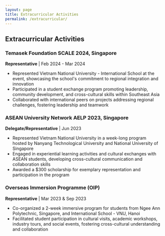 ```yaml
---
layout: page
title: Extracurricular Activities
permalink: /extracurricular/
---
```


## Extracurricular Activities

### Temasek Foundation SCALE 2024, Singapore
**Representative** | Feb 2024 - Mar 2024

- Represented Vietnam National University - International School at the event, showcasing the school's commitment to regional integration and innovation
- Participated in a student exchange program promoting leadership, community development, and cross-cultural skills within Southeast Asia
- Collaborated with international peers on projects addressing regional challenges, fostering leadership and teamwork

### ASEAN University Network AELP 2023, Singapore
**Delegate/Representative** | Jun 2023

- Represented Vietnam National University in a week-long program hosted by Nanyang Technological University and National University of Singapore
- Engaged in experiential learning activities and cultural exchanges with ASEAN students, developing cross-cultural communication and collaboration skills
- Awarded a $300 scholarship for exemplary representation and participation in the program

### Overseas Immersion Programme (OIP)
**Representative** | Mar 2023 & Sep 2023

- Co-organized a 2-week immersive program for students from Ngee Ann Polytechnic, Singapore, and International School - VNU, Hanoi
- Facilitated student participation in cultural visits, academic workshops, industry tours, and social events, fostering cross-cultural understanding and collaboration 